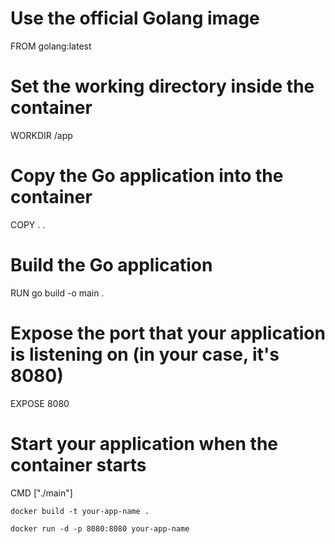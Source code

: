 # Use the official Golang image
FROM golang:latest

# Set the working directory inside the container
WORKDIR /app

# Copy the Go application into the container
COPY . .

# Build the Go application
RUN go build -o main .

# Expose the port that your application is listening on (in your case, it's 8080)
EXPOSE 8080

# Start your application when the container starts
CMD ["./main"]

```
docker build -t your-app-name .
```



```
docker run -d -p 8080:8080 your-app-name
```
